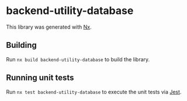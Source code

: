 # backend-utility-database

This library was generated with [Nx](https://nx.dev).

## Building

Run `nx build backend-utility-database` to build the library.

## Running unit tests

Run `nx test backend-utility-database` to execute the unit tests via [Jest](https://jestjs.io).
